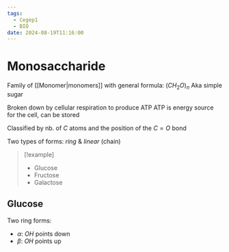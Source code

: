 ```yaml
---
tags:
  - Cegep1
  - BIO
date: 2024-08-19T11:16:00
---
```


# Monosaccharide

Family of [[Monomer|monomers]] with general formula: $(CH_{2}O)_{n}$
Aka simple sugar

Broken down by cellular respiration to produce ATP
ATP is energy source for the cell, can be stored

Classified by nb. of $C$ atoms and the position of the $C=O$ bond

Two types of forms: *ring* & *linear* (chain)

> [!example]
> - Glucose
> - Fructose
> - Galactose

## Glucose

Two ring forms:

- $\alpha$: $OH$ points down
- $\beta$: $OH$ points up